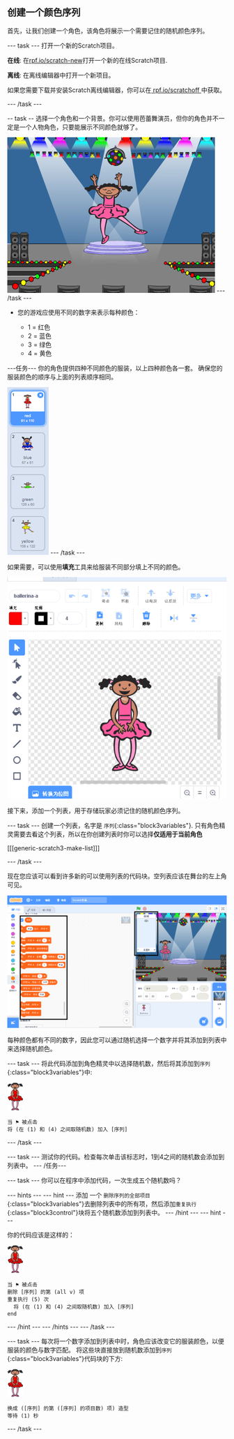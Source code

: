 ## 创建一个颜色序列

首先，让我们创建一个角色，该角色将展示一个需要记住的随机颜色序列。

\--- task \--- 打开一个新的Scratch项目。

**在线**: 在[rpf.io/scratch-new](https://rpf.io/scratchon)打开一个新的在线Scratch项目.

**离线**: 在离线编辑器中打开一个新项目。

如果您需要下载并安装Scratch离线编辑器，你可以在[ rpf.io/scratchoff ](https://rpf.io/scratchoff)中获取。

\--- /task \---

-- task -- 选择一个角色和一个背景。你可以使用芭蕾舞演员，但你的角色并不一定是一个人物角色，只要能展示不同颜色就够了。

![截图](images/colour-sprite.png) \--- /task \---

+ 您的游戏应使用不同的数字来表示每种颜色：
    
    + 1 = 红色
    + 2 = 蓝色
    + 3 = 绿色
    + 4 = 黄色

\---任务\--- 你的角色提供四种不同颜色的服装，以上四种颜色各一套。 确保您的服装颜色的顺序与上面的列表顺序相同。

![截图](images/colour-costume.png) \--- /task \---

如果需要，可以使用**填充**工具来给服装不同部分填上不同的颜色。

![颜色形状](images/color-a-shape.png)

接下来，添加一个列表，用于存储玩家必须记住的随机颜色序列。

\--- task \--- 创建一个列表，名字是 `序列`{:class="block3variables"}. 只有角色精灵需要去看这个列表，所以在你创建列表时你可以选择**仅适用于当前角色**

[[[generic-scratch3-make-list]]]

\--- /task \---

现在您应该可以看到许多新的可以使用列表的代码块。空列表应该在舞台的左上角可见。

![截图](images/colour-list-blocks-annotated.png)

每种颜色都有不同的数字，因此您可以通过随机选择一个数字并将其添加到列表中来选择随机颜色。

\--- task \--- 将此代码添加到角色精灵中以选择随机数，然后将其添加到`序列`{:class="block3variables"}中:

![芭蕾舞演员](images/ballerina.png)

```blocks3
当 ⚑ 被点击
将 (在 (1) 和 (4) 之间取随机数) 加入 [序列]
```

\--- /task \---

\--- task \--- 测试你的代码。检查每次单击该标志时，1到4之间的随机数会添加到列表中。 \--- /任务\---

\--- task \--- 你可以在程序中添加代码，一次生成五个随机数吗？

\--- hints \--- \--- hint \--- 添加 一个 `删除序列的全部项目`{:class="block3variables"}去删除列表中的所有项，然后添加`重复执行`{:class="block3control"}块将五个随机数添加到列表中。 \--- /hint \--- \--- hint \---

你的代码应该是这样的：

![芭蕾舞演员](images/ballerina.png)

```blocks3
当 ⚑ 被点击
删除 [序列] 的第 (all v) 项
重复执行 (5) 次 
  将 (在 (1) 和 (4) 之间取随机数) 加入 [序列]
end
```

\--- /hint \--- \--- /hints \--- \--- /task \---

\--- task \--- 每次将一个数字添加到列表中时，角色应该改变它的服装颜色，以便服装的颜色与数字匹配。 将这些块直接放到随机数添加到`序列`{:class="block3variables"}代码块的下方:

![芭蕾舞演员](images/ballerina.png)

```blocks3
换成 ([序列] 的第 ([序列] 的项目数) 项) 造型
等待 (1) 秒
```

\--- /task \---